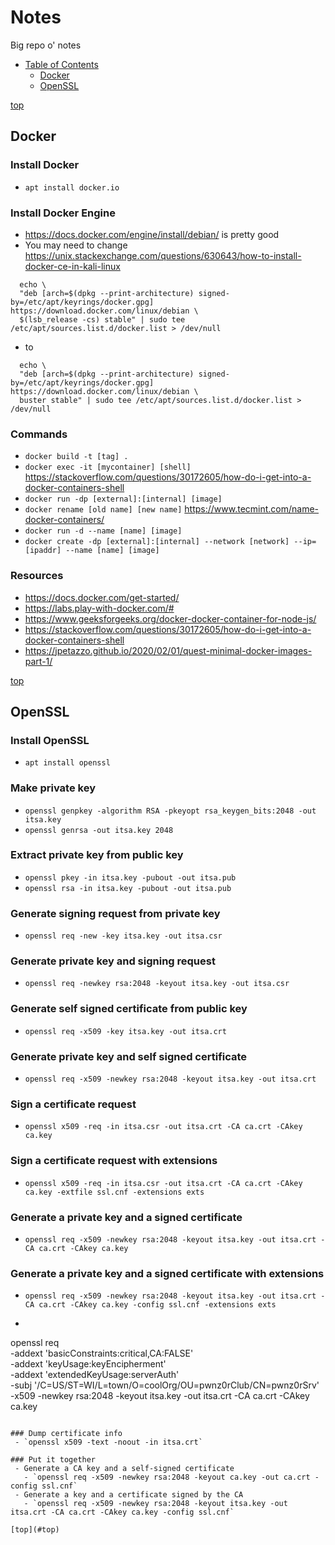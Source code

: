 <a name="top"/>

# Notes
Big repo o' notes

- [Table of Contents](#top)
  - [Docker](#docker)
  - [OpenSSL](#openssl)

[top](#top)

## Docker
### Install Docker
 - `apt install docker.io`
### Install Docker Engine
 - https://docs.docker.com/engine/install/debian/ is pretty good
 - You may need to change https://unix.stackexchange.com/questions/630643/how-to-install-docker-ce-in-kali-linux
```
  echo \
  "deb [arch=$(dpkg --print-architecture) signed-by=/etc/apt/keyrings/docker.gpg] https://download.docker.com/linux/debian \
  $(lsb_release -cs) stable" | sudo tee /etc/apt/sources.list.d/docker.list > /dev/null
```
 - to
```
  echo \
  "deb [arch=$(dpkg --print-architecture) signed-by=/etc/apt/keyrings/docker.gpg] https://download.docker.com/linux/debian \
  buster stable" | sudo tee /etc/apt/sources.list.d/docker.list > /dev/null
```
 
### Commands
 - `docker build -t [tag] .`
 - `docker exec -it [mycontainer] [shell]` https://stackoverflow.com/questions/30172605/how-do-i-get-into-a-docker-containers-shell
 - `docker run -dp [external]:[internal] [image]`
 - `docker rename [old name] [new name]` https://www.tecmint.com/name-docker-containers/
 - `docker run -d --name [name] [image]`
 - `docker create -dp [external]:[internal] --network [network] --ip=[ipaddr] --name [name] [image]`

### Resources
 - https://docs.docker.com/get-started/
 - https://labs.play-with-docker.com/#
 - https://www.geeksforgeeks.org/docker-docker-container-for-node-js/
 - https://stackoverflow.com/questions/30172605/how-do-i-get-into-a-docker-containers-shell
 - https://jpetazzo.github.io/2020/02/01/quest-minimal-docker-images-part-1/

[top](#top)

## OpenSSL

### Install OpenSSL
 - `apt install openssl`

### Make private key

 - `openssl genpkey -algorithm RSA -pkeyopt rsa_keygen_bits:2048 -out itsa.key`
 - `openssl genrsa -out itsa.key 2048`

### Extract private key from public key
 - `openssl pkey -in itsa.key -pubout -out itsa.pub`
 - `openssl rsa -in itsa.key -pubout -out itsa.pub`

### Generate signing request from private key
 - `openssl req -new -key itsa.key -out itsa.csr`

### Generate private key and signing request
 - `openssl req -newkey rsa:2048 -keyout itsa.key -out itsa.csr`

### Generate self signed certificate from public key
 - `openssl req -x509 -key itsa.key -out itsa.crt`

### Generate private key and self signed certificate
 - `openssl req -x509 -newkey rsa:2048 -keyout itsa.key -out itsa.crt`

### Sign a certificate request
 - `openssl x509 -req -in itsa.csr -out itsa.crt -CA ca.crt -CAkey ca.key`

### Sign a certificate request with extensions
 - `openssl x509 -req -in itsa.csr -out itsa.crt -CA ca.crt -CAkey ca.key -extfile ssl.cnf -extensions exts`

### Generate a private key and a signed certificate
 - `openssl req -x509 -newkey rsa:2048 -keyout itsa.key -out itsa.crt -CA ca.crt -CAkey ca.key`

### Generate a private key and a signed certificate with extensions
 - `openssl req -x509 -newkey rsa:2048 -keyout itsa.key -out itsa.crt -CA ca.crt -CAkey ca.key -config ssl.cnf -extensions exts`
 - ```
openssl req\
 -addext 'basicConstraints:critical,CA:FALSE'\
 -addext 'keyUsage:keyEncipherment'\
 -addext 'extendedKeyUsage:serverAuth'\
 -subj '/C=US/ST=WI/L=town/O=coolOrg/OU=pwnz0rClub/CN=pwnz0rSrv'
 -x509 -newkey rsa:2048 -keyout itsa.key -out itsa.crt -CA ca.crt -CAkey ca.key
```

### Dump certificate info
 - `openssl x509 -text -noout -in itsa.crt`

### Put it together
 - Generate a CA key and a self-signed certificate
   - `openssl req -x509 -newkey rsa:2048 -keyout ca.key -out ca.crt -config ssl.cnf`
 - Generate a key and a certificate signed by the CA
   - `openssl req -x509 -newkey rsa:2048 -keyout itsa.key -out itsa.crt -CA ca.crt -CAkey ca.key -config ssl.cnf`

[top](#top)

